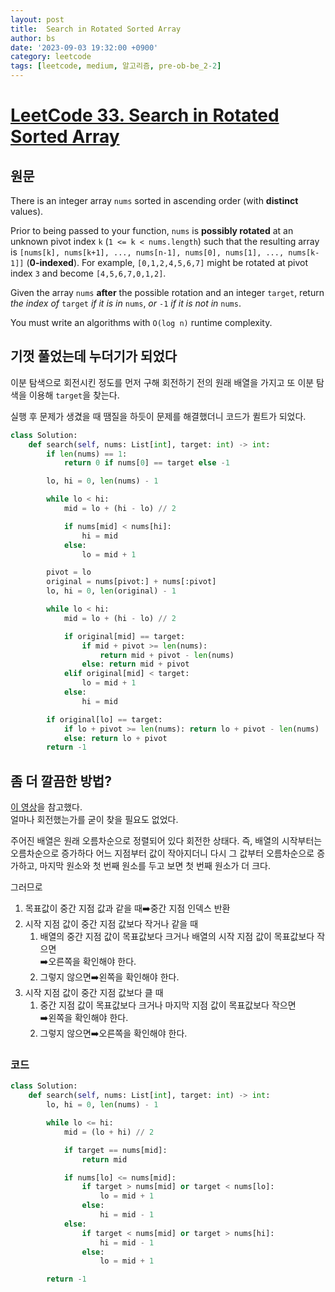 ```yaml
---
layout: post
title:  Search in Rotated Sorted Array
author: bs
date: '2023-09-03 19:32:00 +0900'
category: leetcode
tags: [leetcode, medium, 알고리즘, pre-ob-be_2-2]
---
```


# [LeetCode 33. Search in Rotated Sorted Array](https://leetcode.com/problems/search-in-rotated-sorted-array)

## 원문
There is an integer array `nums` sorted in ascending order (with **distinct** values).

Prior to being passed to your function, `nums` is **possibly rotated** at an unknown pivot index `k` (`1 <= k < nums.length`) such that the resulting array is `[nums[k], nums[k+1], ..., nums[n-1], nums[0], nums[1], ..., nums[k-1]]` (**0-indexed**). For example, `[0,1,2,4,5,6,7]` might be rotated at pivot index `3` and become `[4,5,6,7,0,1,2]`.

Given the array `nums` **after** the possible rotation and an integer `target`, return *the index of* `target` *if it is in* `nums`, *or* `-1` *if it is not in* `nums`.

You must write an algorithms with `O(log n)` runtime complexity.

## 기껏 풀었는데 누더기가 되었다
이분 탐색으로 회전시킨 정도를 먼저 구해 회전하기 전의 원래 배열을 가지고 또 이분 탐색을 이용해 `target`을 찾는다.

실행 후 문제가 생겼을 때 땜질을 하듯이 문제를 해결했더니 코드가 퀼트가 되었다.

```python
class Solution:
    def search(self, nums: List[int], target: int) -> int:
        if len(nums) == 1:
            return 0 if nums[0] == target else -1

        lo, hi = 0, len(nums) - 1

        while lo < hi:
            mid = lo + (hi - lo) // 2

            if nums[mid] < nums[hi]:
                hi = mid
            else:
                lo = mid + 1

        pivot = lo
        original = nums[pivot:] + nums[:pivot]
        lo, hi = 0, len(original) - 1

        while lo < hi:
            mid = lo + (hi - lo) // 2

            if original[mid] == target:
                if mid + pivot >= len(nums):
                    return mid + pivot - len(nums)
                else: return mid + pivot
            elif original[mid] < target:
                lo = mid + 1
            else:
                hi = mid

        if original[lo] == target:
            if lo + pivot >= len(nums): return lo + pivot - len(nums)
            else: return lo + pivot
        return -1
```

## 좀 더 깔끔한 방법?
[이 영상](https://www.youtube.com/watch?v=U8XENwh8Oy8)을 참고했다.<br>
얼마나 회전했는가를 굳이 찾을 필요도 없었다.

주어진 배열은 원래 오름차순으로 정렬되어 있다 회전한 상태다. 즉, 배열의 시작부터는 오름차순으로 증가하다 어느 지점부터 값이 작아지더니 다시 그 값부터 오름차순으로 증가하고, 마지막 원소와 첫 번째 원소를 두고 보면 첫 번째 원소가 더 크다.

그러므로
1. 목표값이 중간 지점 값과 같을 때:arrow_right:중간 지점 인덱스 반환
2. 시작 지점 값이 중간 지점 값보다 작거나 같을 때
    1. 배열의 중간 지점 값이 목표값보다 크거나 배열의 시작 지점 값이 목표값보다 작으면<br>
        :arrow_right:오른쪽을 확인해야 한다.
    2. 그렇지 않으면:arrow_right:왼쪽을 확인해야 한다.
3. 시작 지점 값이 중간 지점 값보다 클 때
    1. 중간 지점 값이 목표값보다 크거나 마지막 지점 값이 목표값보다 작으면<br>
        :arrow_right:왼쪽을 확인해야 한다.
    2. 그렇지 않으면:arrow_right:오른쪽을 확인해야 한다.

### 코드
```python
class Solution:
    def search(self, nums: List[int], target: int) -> int:
        lo, hi = 0, len(nums) - 1

        while lo <= hi:
            mid = (lo + hi) // 2

            if target == nums[mid]:
                return mid

            if nums[lo] <= nums[mid]:
                if target > nums[mid] or target < nums[lo]:
                    lo = mid + 1
                else:
                    hi = mid - 1
            else:
                if target < nums[mid] or target > nums[hi]:
                    hi = mid - 1
                else:
                    lo = mid + 1

        return -1
```